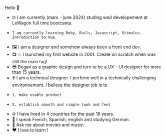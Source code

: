 Hello 👋

- 🤓 I am currently (mars - june 2024) studing wed developement at LeWagon full time bootcamp.
-     I am currently learning Ruby, Rails, Javascript, Stimulus. Introduction to Vue.
- 🖼️ I am a designer and somehow always been a front end dev.
- 📺 💥 I launched my first website in 2001. Create on scratch when <table> was still the main tag!
- 😎 Began as a graphic design and turn to be a UX - UI designer for more than 15 years.
- 🖲️ I am a technical designer. I perform well in a technically challenging environnement. I believe the designer job is to
-     1. make usable product
-     2. establish smooth and simple look and feel
- 🌐 I have lived in 4 countries for the past 18 years.
- 💬 I speak French, Spanish, english and studying German.
- 🤙 Ask me about movies and music.
- ❤️ I love to learn !
